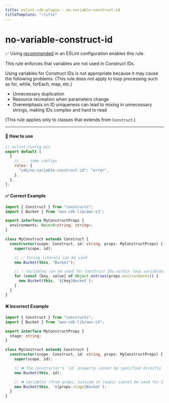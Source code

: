 ```yaml
---
title: eslint-cdk-plugin - no-variable-construct-id
titleTemplate: ":title"
---
```


# no-variable-construct-id

<div class="info-item">
  ✅ Using
  <a href="/rules/#recommended-rules">recommended</a>
  in an ESLint configuration enables this rule.
</div>

This rule enforces that variables are not used in Construct IDs.

Using variables for Construct IDs is not appropriate because it may cause the following problems.
(This rule does not apply to loop processing such as for, while, forEach, map, etc.)

- Unnecessary duplication
- Resource recreation when parameters change
- Overemphasis on ID uniqueness can lead to mixing in unnecessary strings, making IDs complex and hard to read

(This rule applies only to classes that extends from `Construct`.)

---

#### 🔧 How to use

```js
// eslint.config.mjs
export default [
  {
    // ... some configs
    rules: {
      "cdk/no-variable-construct-id": "error",
    },
  },
];
```

#### ✅ Correct Example

```ts
import { Construct } from "constructs";
import { Bucket } from "aws-cdk-lib/aws-s3";

export interface MyConstructProps {
  environments: Record<string, string>;
}

class MyConstruct extends Construct {
  constructor(scope: Construct, id: string, props: MyConstructProps) {
    super(scope, id);

    // ✅ String literals can be used
    new Bucket(this, "Bucket");

    // ✅ Variables can be used for Construct IDs within loop variables
    for (const [key, value] of Object.entries(props.environments)) {
      new Bucket(this, `${key}Bucket`);
    }
  }
}
```

#### ❌ Incorrect Example

```ts
import { Construct } from "constructs";
import { Bucket } from "aws-cdk-lib/aws-s3";

export interface MyConstructProps {
  stage: string;
}

class MyConstruct extends Construct {
  constructor(scope: Construct, id: string, props: MyConstructProps) {
    super(scope, id);

    // ❌ The constructor's `id` property cannot be specified directly for the Construct ID
    new Bucket(this, id);

    // ❌ Variables (from props, outside of loops) cannot be used for Construct IDs (using template strings)
    new Bucket(this, `${props.stage}Bucket`);
  }
}
```

